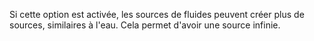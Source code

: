 Si cette option est activée, les sources de fluides peuvent créer plus de sources, similaires à l'eau. Cela permet d'avoir une
source infinie.